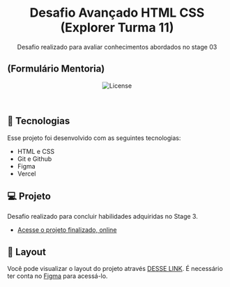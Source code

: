 <h1 align="center"> Desafio Avançado HTML CSS (Explorer Turma 11) </h1>
<p align="center"> Desafio realizado para avaliar conhecimentos abordados no stage 03 </p>

## (Formulário Mentoria)

<p align="center">
  <img alt="License" src="https://github.com/DevMaroto/Desafio-Avancado-HTML-CSS-Explorer-Turma-11/blob/Main/imgs/preview.png"/>
</p>

<br>

## 🚀 Tecnologias

Esse projeto foi desenvolvido com as seguintes tecnologias:

- HTML e CSS
- Git e Github
- Figma
- Vercel

## 💻 Projeto

Desafio realizado para concluir habilidades adquiridas no Stage 3.

- [Acesse o projeto finalizado, online](https://desafio-avancado-html-css-explorer-turma-11.vercel.app/)

## 🔖 Layout

Você pode visualizar o layout do projeto através [DESSE LINK](https://www.figma.com/file/Nws1KWB7DyXBw8L6wXb9mp/Stage-03---Formul%C3%A1rio-intermedi%C3%A1rio?node-id=0-1&t=lwlvwRWinTEoZguB-0). É necessário ter conta no [Figma](https://figma.com) para acessá-lo.
